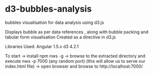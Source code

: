 # d3-bubbles-analysis
bubbles visualisation for data analysis using d3.js

Displays bubble as per data references , along with bubble packing and tabular form visualisation
Created as a directive in d3.js

Libraries Used:
Angular 1.5.x
d3 4.2.1

To start 
-> install npm nws -g
-> browse to the extracted directory and execute nws -p 7000 (any random port)
(this will allow us to serve our index.html file)
-> open browser and browse to http://localhost:7000/
